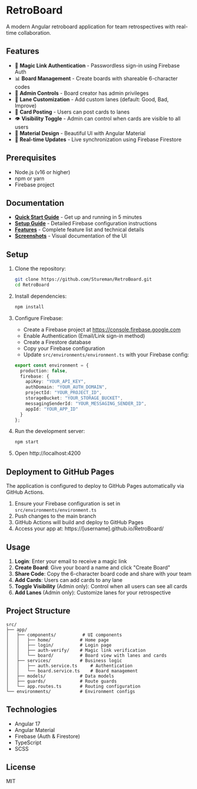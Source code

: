 # RetroBoard

A modern Angular retroboard application for team retrospectives with real-time collaboration.

## Features

- 🔐 **Magic Link Authentication** - Passwordless sign-in using Firebase Auth
- 📊 **Board Management** - Create boards with shareable 6-character codes
- 👥 **Admin Controls** - Board creator has admin privileges
- 📝 **Lane Customization** - Add custom lanes (default: Good, Bad, Improve)
- 🎴 **Card Posting** - Users can post cards to lanes
- 👁️ **Visibility Toggle** - Admin can control when cards are visible to all users
- 🎨 **Material Design** - Beautiful UI with Angular Material
- 🔄 **Real-time Updates** - Live synchronization using Firebase Firestore

## Prerequisites

- Node.js (v16 or higher)
- npm or yarn
- Firebase project

## Documentation

- **[Quick Start Guide](QUICKSTART.md)** - Get up and running in 5 minutes
- **[Setup Guide](SETUP.md)** - Detailed Firebase configuration instructions
- **[Features](FEATURES.md)** - Complete feature list and technical details
- **[Screenshots](SCREENSHOTS.md)** - Visual documentation of the UI

## Setup

1. Clone the repository:
   ```bash
   git clone https://github.com/Stureman/RetroBoard.git
   cd RetroBoard
   ```

2. Install dependencies:
   ```bash
   npm install
   ```

3. Configure Firebase:
   - Create a Firebase project at https://console.firebase.google.com
   - Enable Authentication (Email/Link sign-in method)
   - Create a Firestore database
   - Copy your Firebase configuration
   - Update `src/environments/environment.ts` with your Firebase config:
   ```typescript
   export const environment = {
     production: false,
     firebase: {
       apiKey: "YOUR_API_KEY",
       authDomain: "YOUR_AUTH_DOMAIN",
       projectId: "YOUR_PROJECT_ID",
       storageBucket: "YOUR_STORAGE_BUCKET",
       messagingSenderId: "YOUR_MESSAGING_SENDER_ID",
       appId: "YOUR_APP_ID"
     }
   };
   ```

4. Run the development server:
   ```bash
   npm start
   ```

5. Open http://localhost:4200

## Deployment to GitHub Pages

The application is configured to deploy to GitHub Pages automatically via GitHub Actions.

1. Ensure your Firebase configuration is set in `src/environments/environment.ts`
2. Push changes to the main branch
3. GitHub Actions will build and deploy to GitHub Pages
4. Access your app at: https://[username].github.io/RetroBoard/

## Usage

1. **Login**: Enter your email to receive a magic link
2. **Create Board**: Give your board a name and click "Create Board"
3. **Share Code**: Copy the 6-character board code and share with your team
4. **Add Cards**: Users can add cards to any lane
5. **Toggle Visibility** (Admin only): Control when all users can see all cards
6. **Add Lanes** (Admin only): Customize lanes for your retrospective

## Project Structure

```
src/
├── app/
│   ├── components/          # UI components
│   │   ├── home/           # Home page
│   │   ├── login/          # Login page
│   │   ├── auth-verify/    # Magic link verification
│   │   └── board/          # Board view with lanes and cards
│   ├── services/           # Business logic
│   │   ├── auth.service.ts     # Authentication
│   │   └── board.service.ts    # Board management
│   ├── models/             # Data models
│   ├── guards/             # Route guards
│   └── app.routes.ts       # Routing configuration
└── environments/           # Environment configs
```

## Technologies

- Angular 17
- Angular Material
- Firebase (Auth & Firestore)
- TypeScript
- SCSS

## License

MIT
